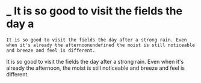 # _      It is so good to visit the fields the day a

```other
It is so good to visit the fields the day after a strong rain. Even when it's already the afternoonundefined the moist is still noticeable and breeze and feel is different.
```

It is so good to visit the fields the day after a strong rain. Even when it's already the afternoon, the moist is still noticeable and breeze and feel is different.

